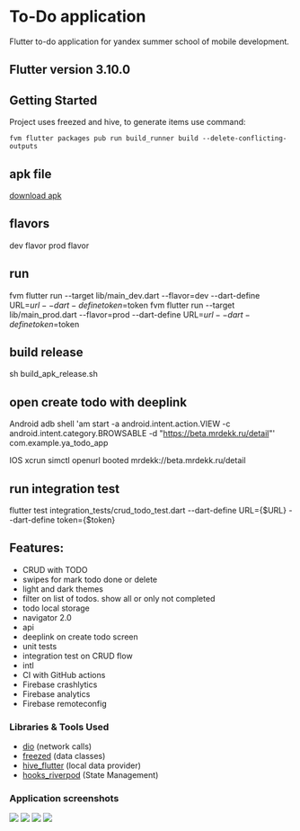 # To-Do application

Flutter to-do application for yandex summer school of mobile development.

## Flutter version 3.10.0

## Getting Started

Project uses freezed and hive, to generate items use command: 
```
fvm flutter packages pub run build_runner build --delete-conflicting-outputs
```

## apk file
[download apk](https://drive.google.com/file/d/1P8nb5sfJNYCmDtBUXU7WeV_m3gAiZnYq/view?usp=sharing)

## flavors

dev flavor
prod flavor

## run

fvm flutter run --target lib/main_dev.dart --flavor=dev --dart-define URL=$url --dart-define token=$token
fvm flutter run --target lib/main_prod.dart --flavor=prod --dart-define URL=$url --dart-define token=$token

## build release

sh build_apk_release.sh

## open create todo with deeplink
 
Android 
adb shell 'am start -a android.intent.action.VIEW -c android.intent.category.BROWSABLE -d "https://beta.mrdekk.ru/detail"' com.example.ya_todo_app

IOS
xcrun simctl openurl booted mrdekk://beta.mrdekk.ru/detail

## run integration test

flutter test integration_tests/crud_todo_test.dart --dart-define URL={$URL} --dart-define token={$token}


## Features:
* CRUD with TODO
* swipes for mark todo done or delete
* light and dark themes
* filter on list of todos. show all or only not completed
* todo local storage
* navigator 2.0
* api
* deeplink on create todo screen
* unit tests
* integration test on CRUD flow
* intl
* CI with GitHub actions
* Firebase crashlytics
* Firebase analytics
* Firebase remoteconfig


### Libraries & Tools Used

* [dio](https://pub.dev/packages/dio) (network calls)
* [freezed](https://pub.dev/packages/freezed) (data classes)
* [hive_flutter](https://pub.dev/packages/hive_flutter) (local data provider)
* [hooks_riverpod](https://pub.dev/packages/hooks_riverpod) (State Management)


### Application screenshots
<img src="https://github.com/1mavic/to-do-app/blob/master/screen_shots/Simulator%20Screen%20Shot%20-%20Iphone%2011%20pro%20-%202023-07-02%20at%2005.03.29.png?raw=true"/>
<img src="https://github.com/1mavic/to-do-app/blob/master/screen_shots/Simulator%20Screen%20Shot%20-%20Iphone%2011%20pro%20-%202023-07-02%20at%2005.03.49.png?raw=true"/>
<img src="https://github.com/1mavic/to-do-app/blob/master/screen_shots/Simulator%20Screen%20Shot%20-%20Iphone%2011%20pro%20-%202023-07-02%20at%2005.05.05.png?raw=true"/>
<img src="https://github.com/1mavic/to-do-app/blob/master/screen_shots/Simulator%20Screen%20Shot%20-%20Iphone%2011%20pro%20-%202023-07-02%20at%2005.05.12.png?raw=true"/>
